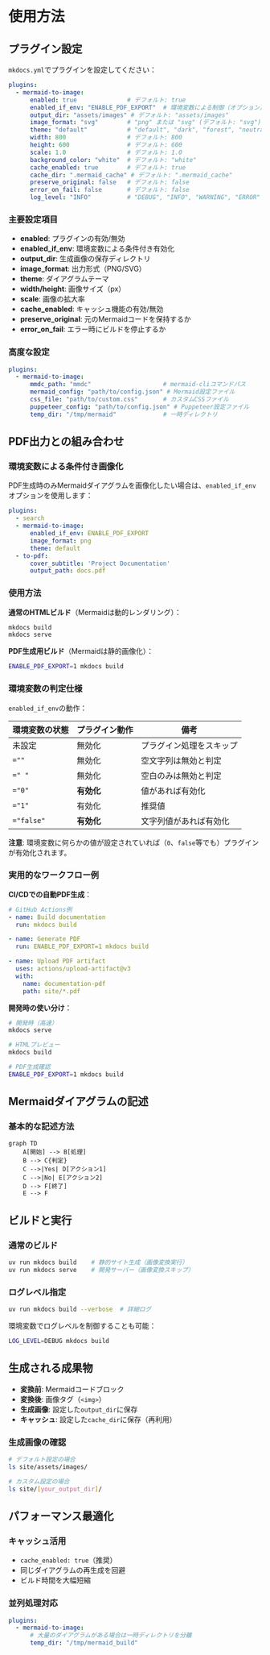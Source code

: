 # 使用方法

## プラグイン設定

`mkdocs.yml`でプラグインを設定してください：

```yaml
plugins:
  - mermaid-to-image:
      enabled: true              # デフォルト: true
      enabled_if_env: "ENABLE_PDF_EXPORT"  # 環境変数による制御（オプション）
      output_dir: "assets/images" # デフォルト: "assets/images"
      image_format: "svg"        # "png" または "svg" (デフォルト: "svg")
      theme: "default"           # "default", "dark", "forest", "neutral"
      width: 800                 # デフォルト: 800
      height: 600                # デフォルト: 600
      scale: 1.0                 # デフォルト: 1.0
      background_color: "white"  # デフォルト: "white"
      cache_enabled: true        # デフォルト: true
      cache_dir: ".mermaid_cache" # デフォルト: ".mermaid_cache"
      preserve_original: false   # デフォルト: false
      error_on_fail: false       # デフォルト: false
      log_level: "INFO"          # "DEBUG", "INFO", "WARNING", "ERROR"
```

### 主要設定項目

- **enabled**: プラグインの有効/無効
- **enabled_if_env**: 環境変数による条件付き有効化
- **output_dir**: 生成画像の保存ディレクトリ
- **image_format**: 出力形式（PNG/SVG）
- **theme**: ダイアグラムテーマ
- **width/height**: 画像サイズ（px）
- **scale**: 画像の拡大率
- **cache_enabled**: キャッシュ機能の有効/無効
- **preserve_original**: 元のMermaidコードを保持するか
- **error_on_fail**: エラー時にビルドを停止するか

### 高度な設定

```yaml
plugins:
  - mermaid-to-image:
      mmdc_path: "mmdc"                    # mermaid-cliコマンドパス
      mermaid_config: "path/to/config.json" # Mermaid設定ファイル
      css_file: "path/to/custom.css"       # カスタムCSSファイル
      puppeteer_config: "path/to/config.json" # Puppeteer設定ファイル
      temp_dir: "/tmp/mermaid"             # 一時ディレクトリ
```

## PDF出力との組み合わせ

### 環境変数による条件付き画像化

PDF生成時のみMermaidダイアグラムを画像化したい場合は、`enabled_if_env`オプションを使用します：

```yaml
plugins:
  - search
  - mermaid-to-image:
      enabled_if_env: ENABLE_PDF_EXPORT
      image_format: png
      theme: default
  - to-pdf:
      cover_subtitle: 'Project Documentation'
      output_path: docs.pdf
```

### 使用方法

**通常のHTMLビルド**（Mermaidは動的レンダリング）：
```bash
mkdocs build
mkdocs serve
```

**PDF生成用ビルド**（Mermaidは静的画像化）：
```bash
ENABLE_PDF_EXPORT=1 mkdocs build
```

### 環境変数の判定仕様

`enabled_if_env`の動作：

| 環境変数の状態 | プラグイン動作 | 備考 |
|---------------|---------------|------|
| 未設定 | 無効化 | プラグイン処理をスキップ |
| `=""` | 無効化 | 空文字列は無効と判定 |
| `=" "` | 無効化 | 空白のみは無効と判定 |
| `="0"` | **有効化** | 値があれば有効化 |
| `="1"` | 有効化 | 推奨値 |
| `="false"` | **有効化** | 文字列値があれば有効化 |

**注意**: 環境変数に何らかの値が設定されていれば（`0`、`false`等でも）プラグインが有効化されます。

### 実用的なワークフロー例

**CI/CDでの自動PDF生成**：
```yaml
# GitHub Actions例
- name: Build documentation
  run: mkdocs build

- name: Generate PDF
  run: ENABLE_PDF_EXPORT=1 mkdocs build

- name: Upload PDF artifact
  uses: actions/upload-artifact@v3
  with:
    name: documentation-pdf
    path: site/*.pdf
```

**開発時の使い分け**：
```bash
# 開発時（高速）
mkdocs serve

# HTMLプレビュー
mkdocs build

# PDF生成確認
ENABLE_PDF_EXPORT=1 mkdocs build
```

## Mermaidダイアグラムの記述

### 基本的な記述方法

```mermaid
graph TD
    A[開始] --> B[処理]
    B --> C{判定}
    C -->|Yes| D[アクション1]
    C -->|No| E[アクション2]
    D --> F[終了]
    E --> F
```

## ビルドと実行

### 通常のビルド

```bash
uv run mkdocs build    # 静的サイト生成（画像変換実行）
uv run mkdocs serve    # 開発サーバー（画像変換スキップ）
```

### ログレベル指定

```bash
uv run mkdocs build --verbose  # 詳細ログ
```

環境変数でログレベルを制御することも可能：

```bash
LOG_LEVEL=DEBUG mkdocs build
```

## 生成される成果物

- **変換前**: Mermaidコードブロック
- **変換後**: 画像タグ（`<img>`）
- **生成画像**: 設定した`output_dir`に保存
- **キャッシュ**: 設定した`cache_dir`に保存（再利用）

### 生成画像の確認

```bash
# デフォルト設定の場合
ls site/assets/images/

# カスタム設定の場合
ls site/[your_output_dir]/
```

## パフォーマンス最適化

### キャッシュ活用

- `cache_enabled: true`（推奨）
- 同じダイアグラムの再生成を回避
- ビルド時間を大幅短縮

### 並列処理対応

```yaml
plugins:
  - mermaid-to-image:
      # 大量のダイアグラムがある場合は一時ディレクトリを分離
      temp_dir: "/tmp/mermaid_build"
```
